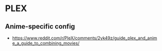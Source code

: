 # PLEX

## Anime-specific config

* <https://www.reddit.com/r/PleX/comments/2yk49z/guide_plex_and_anime_a_guide_to_combining_movies/>
